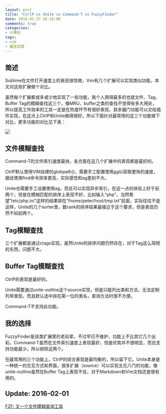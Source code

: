 ```yaml
---
layout: post
title: "CtrlP vs Unite vs Command-T vs FuzzyFinder"
date: 2016-01-27 16:16:00
comments: true
categories:
- 计算机
tags:
- vim
- 最佳实践
---
```


简述
----

Sublime在文件打开速度上的表现很惊艳，Vim有几个扩展可以实现类似功能，本文对这些扩展做个对比。

虽然每个扩展都或多或少地实现了一些功能，我个人用得最多的也就文件、Tag、Buffer Tag的模糊查找这三个，像MRU、buffer之类的查找不觉得有多大用处，所以提高工作效率的工具一定是在热度环节有很好表现，其余偏门功能可以交给插件实现，在这点上CtrlP和Unite做得很好。所以下面针对最常用的这三个功能做下对比，更多功能的对比见下表：

![](http://pic.yupoo.com/leninlee/FhDLWLYr/medish.jpg)

文件模糊查找
------------

Command-T的文件索引速度最快，各方面在这几个扩展中的表现都是最好的。

CtrlP默认使用VIM自建的globpath()，需要手工配置使用[ag](https://github.com/ggreer/the_silver_searcher)以获取更快的速度，据说使用find命令效率更高，实际感觉和ag差别不大。

Unite也需要手工设置使用ag，而且可以实现异步索引，在这一点的体验上好于前两个，但是在模糊匹配的排序上表现不好，比如输入“php”，当然希望“/etc/php.ini”这样的结果排在“/home/peter/host/tmp.txt”前面，实际往往不是这样，Unite的几个sorter里，数rank的排序结果最接近于这个要求，但是表现仍然不如前两个。

Tag模糊查找
-----------

三个扩展都是通过ctags实现，虽然Unite的排序问题仍然存在，对于Tag这么简短的东西，问题不大。

Buffer Tag模糊查找
------------------

CtrlP的表现是最好的。

Unite需要通过unite-outline这个source实现，但是只能列出类和方法，无法定制列举类型。而且默认选中排在第一位的类名，查询方法时很不方便。

Command-T不支持此功能。

我的选择
--------

FuzzyFinder是该类扩展里的老前辈，不过早已不维护，功能上不比其它几个出彩。Command-T虽然在文件索引速度上表现最好，但是优势并不很明显，而且支持功能最少。所以排除这两个。

在最常用的三个功能上，CtrlP的综合表现是最均衡的，所以留下它。Unite本身是一种统一的交互方式和界面，很多扩展（source）可以实现五花八门的功能，像unite-outline虽然在Buffer Tag上表现不佳，对于Markdown和Vim文档还是很有用的。

Update: 2016-02-01
------------------

[FZF: 又一个文件模糊查询工具](/post/fzf-yet-another-fuzzy-finder/)
